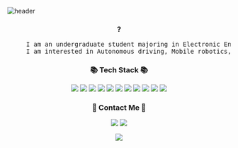
![header](https://capsule-render.vercel.app/api?type=waving&color=auto&height=300&section=header&text=Welcom&fontsize=90&desc=SeokMin's%20github&descAlign=65&descAlignY=65&descSize=25)

<h3 align="center">?</h3>
<pre align="center">
     I am an undergraduate student majoring in Electronic Engineering at Kyungpook National University.
     I am interested in Autonomous driving, Mobile robotics, and Embedded systems.
</pre>

<h3 align="center">📚 Tech Stack 📚</h3>
<p align="center">
  <img src="https://img.shields.io/badge/C-A8B9CC?style=for-the-badge&logo=c&logoColor=white"></a>
  <img src="https://img.shields.io/badge/Python-3776AB?style=for-the-badge&logo=python&logoColor=white"></a>
  <img src="https://img.shields.io/badge/ROS-22314E?style=for-the-badge&logo=ros&logoColor=white"></a>
  <img src="https://img.shields.io/badge/ROS2-22314E?style=for-the-badge&logo=ros&logoColor=white"></a>
  <img src="https://img.shields.io/badge/Verilog-86E57F?style=for-the-badge&"></a>
  <img src="https://img.shields.io/badge/Pytorch-EE4C2C?style=for-the-badge&logo=ros&logoColor=white"></a>
  <img src="https://img.shields.io/badge/Git-F05032?style=for-the-badge&logo=git&logoColor=white"></a>
  <img src="https://img.shields.io/badge/Github-181717?style=for-the-badge&logo=github&logoColor=white"></a>
  <img src="https://img.shields.io/badge/Markdown-000000?style=for-the-badge&logo=markdown&logoColor=white"></a>
  <img src="https://img.shields.io/badge/Ubuntu-E95420?style=for-the-badge&logo=ubuntu&logoColor=white"></a>
  <img src="https://img.shields.io/badge/Docker-2496ED?style=for-the-badge&logo=docker&logoColor=white"></a>
  <br>
</p>

<h3 align="center">📧 Contact Me 📧</h3>
<p align="center">
     <a href="mailto:snmin0719@knu.ac.kr"><img src="https://img.shields.io/badge/email-EA4335?style=for-the-badge&logo=gmail&logoColor=white"></a>
     <a href="https://www.linkedin.com/in/seokmin0719/"><img src="https://img.shields.io/badge/LinkedIn-0A66C2?style=for-the-badge&logo=linkedin&logoColor=white"></a>
  <br>
</p>


<p align="center">
    <a href="https://hits.seeyoufarm.com"><img src="https://hits.seeyoufarm.com/api/count/incr/badge.svg?url=https%3A%2F%2Fgithub.com%2Fseokmin0719%2Fseokmin0719&count_bg=%2379C83D&title_bg=%23555555&icon=highly.svg&icon_color=%23E7E7E7&title=hits&edge_flat=false"/></a>
</p>
